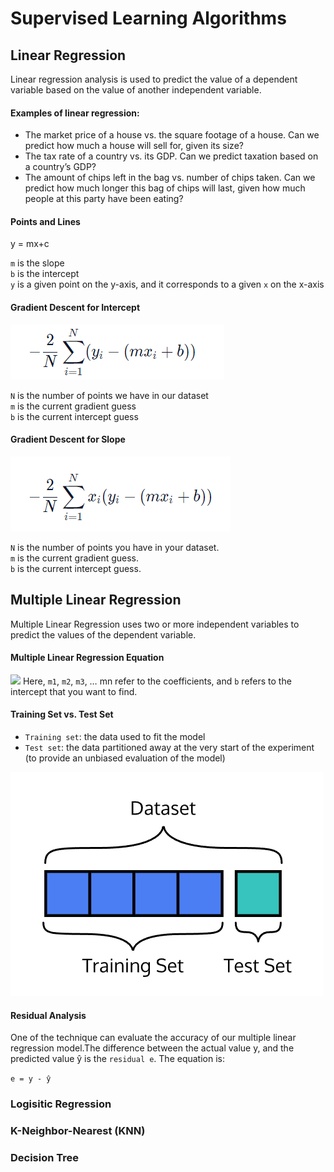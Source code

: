 # Supervised Learning Algorithms

## Linear Regression 
Linear regression analysis is used to predict the value of a dependent variable based on the value of another independent variable. 

#### Examples of linear regression:

* The market price of a house vs. the square footage of a house. Can we predict how much a house will sell for, given its size?
* The tax rate of a country vs. its GDP. Can we predict taxation based on a country’s GDP?
* The amount of chips left in the bag vs. number of chips taken. Can we predict how much longer this bag of chips will last, given how much people at this party have been eating?

#### Points and Lines

y = mx+c 

`m` is the slope<br/>
`b` is the intercept<br/>
`y` is a given point on the y-axis, and it corresponds to a given `x` on the x-axis<br/>

#### Gradient Descent for Intercept

![](images/gradient_descent.png)

`N` is the number of points we have in our dataset<br/>
`m` is the current gradient guess<br/>
`b` is the current intercept guess<br/>

#### Gradient Descent for Slope

![](images/gradient_descent_slope.png)

`N` is the number of points you have in your dataset.<br/>
`m` is the current gradient guess.<br/>
`b` is the current intercept guess.<br/>


## Multiple Linear Regression

Multiple Linear Regression uses two or more independent variables to predict the values of the dependent variable.

#### Multiple Linear Regression Equation
![](https://lh3.googleusercontent.com/xqfSqu2qKzaWXsVpjajlhETrxWl3Pmyn5f1oON1nm7IOv2JMSIz2NTRd8IfSb2I8nB5A6IYr-qEKV4Gu44qutvyctsSa77m6aJTNpKY)
Here, `m1`, `m2`, `m3`, … mn refer to the coefficients, and `b` refers to the intercept that you want to find.

#### Training Set vs. Test Set

* `Training set`: the data used to fit the model
* `Test set`: the data partitioned away at the very start of the experiment (to provide an unbiased evaluation of the model)

![](images/set.png)

#### Residual Analysis

One of the technique can evaluate the accuracy of our multiple linear regression model.The difference between the actual value y, and the predicted value ŷ is the `residual e`. The equation is:

` e = y - ŷ `

### Logisitic Regression

### K-Neighbor-Nearest (KNN)

### Decision Tree



